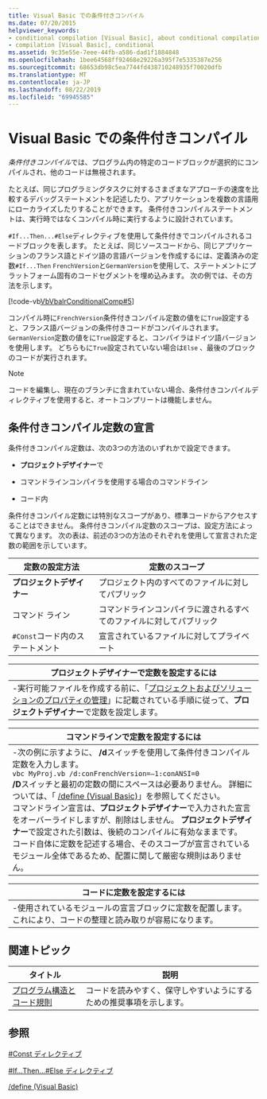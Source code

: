 ```yaml
---
title: Visual Basic での条件付きコンパイル
ms.date: 07/20/2015
helpviewer_keywords:
- conditional compilation [Visual Basic], about conditional compilation
- compilation [Visual Basic], conditional
ms.assetid: 9c35e55e-7eee-44fb-a586-dad1f1884848
ms.openlocfilehash: 1bee64568ff92468e29226a395f7e5335387e256
ms.sourcegitcommit: 68653db98c5ea7744fd438710248935f70020dfb
ms.translationtype: MT
ms.contentlocale: ja-JP
ms.lasthandoff: 08/22/2019
ms.locfileid: "69945585"
---
```

# <a name="conditional-compilation-in-visual-basic"></a>Visual Basic での条件付きコンパイル
*条件付きコンパイル*では、プログラム内の特定のコードブロックが選択的にコンパイルされ、他のコードは無視されます。  
  
 たとえば、同じプログラミングタスクに対するさまざまなアプローチの速度を比較するデバッグステートメントを記述したり、アプリケーションを複数の言語用にローカライズしたりすることができます。 条件付きコンパイルステートメントは、実行時ではなくコンパイル時に実行するように設計されています。  
  
 `#If...Then...#Else`ディレクティブを使用して条件付きでコンパイルされるコードブロックを表します。 たとえば、同じソースコードから、同じアプリケーションのフランス語とドイツ語の言語バージョンを作成するには、定義済みの定数`#If...Then` `FrenchVersion`と`GermanVersion`を使用して、ステートメントにプラットフォーム固有のコードセグメントを埋め込みます。 次の例では、その方法を示します。  
  
 [!code-vb[VbVbalrConditionalComp#5](~/samples/snippets/visualbasic/VS_Snippets_VBCSharp/VbVbalrConditionalComp/VB/Class1.vb#5)]  
  
 コンパイル時に`FrenchVersion`条件付きコンパイル定数の値をに`True`設定すると、フランス語バージョンの条件付きコードがコンパイルされます。 `GermanVersion`定数の値をに`True`設定すると、コンパイラはドイツ語バージョンを使用します。 どちらもに`True`設定されていない場合は`Else` 、最後のブロックのコードが実行されます。  
  
> [!NOTE]
> コードを編集し、現在のブランチに含まれていない場合、条件付きコンパイルディレクティブを使用すると、オートコンプリートは機能しません。  
  
## <a name="declaring-conditional-compilation-constants"></a>条件付きコンパイル定数の宣言  
 条件付きコンパイル定数は、次の3つの方法のいずれかで設定できます。  
  
- **プロジェクトデザイナー**で  
  
- コマンドラインコンパイラを使用する場合のコマンドライン  
  
- コード内  
  
 条件付きコンパイル定数には特別なスコープがあり、標準コードからアクセスすることはできません。 条件付きコンパイル定数のスコープは、設定方法によって異なります。 次の表は、前述の3つの方法のそれぞれを使用して宣言された定数の範囲を示しています。  
  
|定数の設定方法|定数のスコープ|  
|---|---|  
|**プロジェクトデザイナー**|プロジェクト内のすべてのファイルに対してパブリック|  
|コマンド ライン|コマンドラインコンパイラに渡されるすべてのファイルに対してパブリック|  
|`#Const`コード内のステートメント|宣言されているファイルに対してプライベート|  
  
|プロジェクトデザイナーで定数を設定するには|  
|---|  
|-実行可能ファイルを作成する前に、「[プロジェクトおよびソリューションのプロパティの管理](/visualstudio/ide/managing-project-and-solution-properties)」に記載されている手順に従って、**プロジェクトデザイナー**で定数を設定します。|  
  
|コマンドラインで定数を設定するには|  
|---|  
|-次の例に示すように、 **/d**スイッチを使用して条件付きコンパイル定数を入力します。<br />     `vbc MyProj.vb /d:conFrenchVersion=–1:conANSI=0`<br />     **/D**スイッチと最初の定数の間にスペースは必要ありません。 詳細については、「 [/define (Visual Basic)](../../../visual-basic/reference/command-line-compiler/define.md)」を参照してください。<br />     コマンドライン宣言は、**プロジェクトデザイナー**で入力された宣言をオーバーライドしますが、削除はしません。 **プロジェクトデザイナー**で設定された引数は、後続のコンパイルに有効なままです。<br />     コード自体に定数を記述する場合、そのスコープが宣言されているモジュール全体であるため、配置に関して厳密な規則はありません。|  
  
|コードに定数を設定するには|  
|---|  
|-使用されているモジュールの宣言ブロックに定数を配置します。 これにより、コードの整理と読み取りが容易になります。|  
  
## <a name="related-topics"></a>関連トピック  
  
|タイトル|説明|  
|---|---|  
|[プログラム構造とコード規則](../../../visual-basic/programming-guide/program-structure/program-structure-and-code-conventions.md)|コードを読みやすく、保守しやすいようにするための推奨事項を示します。|  
  
## <a name="reference"></a>参照  
 [#Const ディレクティブ](../../../visual-basic/language-reference/directives/const-directive.md)  
  
 [#If...Then...#Else ディレクティブ](../../../visual-basic/language-reference/directives/if-then-else-directives.md)  
  
 [/define (Visual Basic)](../../../visual-basic/reference/command-line-compiler/define.md)
